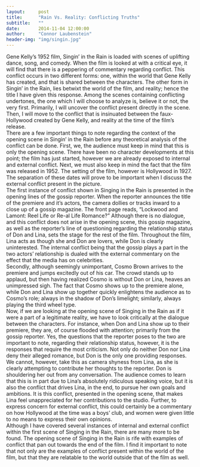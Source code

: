 ```yaml
---
layout:     post
title:      "Rain Vs. Reality: Conflicting Truths"
subtitle:   ""
date:       2014-11-04 12:00:00
author:     "Connor Laubenstein"
header-img: "img/singin.jpg"
---
```


<p>Gene Kelly’s 1952 film, Singin’ in the Rain is loaded with scenes of uplifting dance, song, and comedy.  When the film is looked at with a critical eye, it will find that there is a peppering of commentary regarding conflict.  This conflict occurs in two different forms: one, within the world that Gene Kelly has created, and that is shared between the characters.  The other form in Singin’ in the Rain, lies betwixt the world of the film, and reality; hence the title I have given this response.  Among the scenes containing conflicting undertones, the one which I will choose to analyze is, believe it or not, the very first.  Primarily, I will uncover the conflict present directly in the scene.  Then, I will move to the conflict that is insinuated between the faux-Hollywood created by Gene Kelly, and reality at the time of the film’s release.<br>
	There are a few important things to note regarding the context of the opening scene in Singin’ in the Rain before any theoretical analysis of the conflict can be done.  First, we, the audience must keep in mind that this is only the opening scene.  There have been no character developments at this point; the film has just started, however we are already exposed to internal and external conflict.  Next, we must also keep in mind the fact that the film was released in 1952.  The setting of the film, however is Hollywood in 1927.  The separation of these dates will prove to be important when I discuss the external conflict present in the picture.<br>
	The first instance of conflict shown in Singing in the Rain is presented in the opening lines of the gossip reporter.  When the reporter announces the title of the premiere and it’s actors, the camera dollies or tracks inward to a close up of a gossip magazine.  The front page reads, “Lockwood and Lamont: Reel Life or Re-al Life Romance?”  Although there is no dialogue, and this conflict does not arise in the opening scene, this gossip magazine, as well as the reporter’s line of questioning regarding the relationship status of Don and Lina, sets the stage for the rest of the film.  Throughout the film, Lina acts as though she and Don are lovers, while Don is clearly uninterested.  The internal conflict being that the gossip plays a part in the two actors’ relationship is dualed with the external commentary on the effect that the media has on celebrities.<br>
	Secondly, although seemingly unimportant, Cosmo Brown arrives to the premiere and jumps excitedly out of his car.  The crowd stands up to applaud, but then having realized Cosmo is without Don or Lina, heaves an unimpressed sigh.  The fact that Cosmo shows up to the premiere alone, while Don and Lina show up together quickly enlightens the audience as to Cosmo’s role; always in the shadow of Don’s limelight; similarly, always playing the third wheel type.<br>
Now, if we are looking at the opening scene of Singing in the Rain as if it were a part of a legitimate reality, we have to look critically at the dialogue between the characters.  For instance, when Don and Lina show up to their premiere, they are, of course flooded with attention; primarily from the gossip reporter.  Yes, the questions that the reporter poses to the two are important to note, regarding their relationship status, however, it is the responses that require the most criticism.  Not only do neither Don nor Lina deny their alleged romance, but Don is the only one providing responses.  We cannot, however, take this as camera shyness from Lina, as she is clearly attempting to contribute her thoughts to the reporter.  Don is shouldering her out from any conversation.  The audience comes to learn that this is in part due to Lina’s absolutely ridiculous speaking voice, but it is also the conflict that drives Lina, in the end, to pursue her own goals and ambitions.  It is this conflict, presented in the opening scene, that makes Lina feel unappreciated for her contributions to the studio.  Further, to express concern for external conflict, this could certainly be a commentary on how Hollywood at the time was a boys’ club, and women were given little to no means to express their own opinions.<br>
Although I have covered several instances of internal and external conflict within the first scene of Singing in the Rain, there are many more to be found.  The opening scene of Singing in the Rain is rife with examples of conflict that pan out towards the end of the film.  I find it important to note that not only are the examples of conflict present within the world of the film, but that they are relatable to the world outside that of the film as well.</p>
